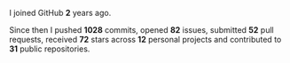 I joined GitHub **2** years ago.

Since then I pushed **1028** commits, opened **82** issues, submitted **52** pull requests, received **72** stars across **12** personal projects and contributed to **31** public repositories.
